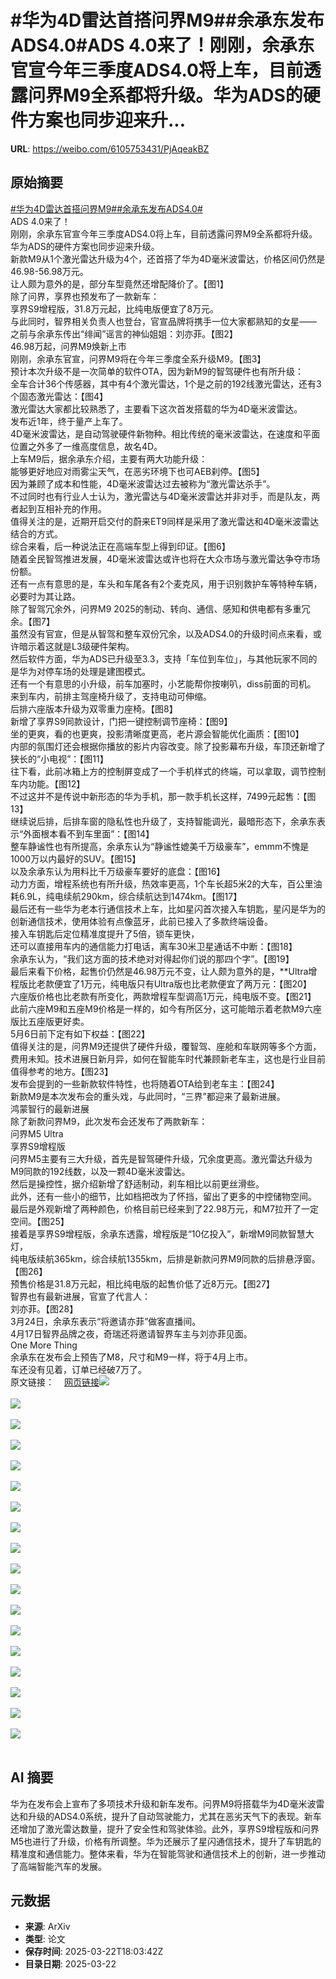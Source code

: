 # #华为4D雷达首搭问界M9##余承东发布ADS4.0#ADS 4.0来了！刚刚，余承东官宣今年三季度ADS4.0将上车，目前透露问界M9全系都将升级。华为ADS的硬件方案也同步迎来升...

**URL**: https://weibo.com/6105753431/PjAqeakBZ

## 原始摘要

<a href="https://m.weibo.cn/search?containerid=231522type%3D1%26t%3D10%26q%3D%23%E5%8D%8E%E4%B8%BA4D%E9%9B%B7%E8%BE%BE%E9%A6%96%E6%90%AD%E9%97%AE%E7%95%8CM9%23&amp;extparam=%23%E5%8D%8E%E4%B8%BA4D%E9%9B%B7%E8%BE%BE%E9%A6%96%E6%90%AD%E9%97%AE%E7%95%8CM9%23" data-hide=""><span class="surl-text">#华为4D雷达首搭问界M9#</span></a><a href="https://m.weibo.cn/search?containerid=231522type%3D1%26t%3D10%26q%3D%23%E4%BD%99%E6%89%BF%E4%B8%9C%E5%8F%91%E5%B8%83ADS4.0%23&amp;extparam=%23%E4%BD%99%E6%89%BF%E4%B8%9C%E5%8F%91%E5%B8%83ADS4.0%23" data-hide=""><span class="surl-text">#余承东发布ADS4.0#</span></a><br>ADS 4.0来了！<br>刚刚，余承东官宣今年三季度ADS4.0将上车，目前透露问界M9全系都将升级。<br>华为ADS的硬件方案也同步迎来升级。<br>新款M9从1个激光雷达升级为4个，还首搭了华为4D毫米波雷达，价格区间仍然是46.98-56.98万元。<br>让人颇为意外的是，部分车型竟然还增配降价了。【图1】<br>除了问界，享界也预发布了一款新车：<br>享界S9增程版，31.8万元起，比纯电版便宜了8万元。<br>与此同时，智界相关负责人也登台，官宣品牌将携手一位大家都熟知的女星——<br>之前与余承东传出“绯闻”谣言的神仙姐姐：刘亦菲。【图2】<br>46.98万起，问界M9焕新上市<br>刚刚，余承东官宣，问界M9将在今年三季度全系升级M9。【图3】<br>预计本次升级不是一次简单的软件OTA，因为新M9的智驾硬件也有所升级：<br>全车合计36个传感器，其中有4个激光雷达，1个是之前的192线激光雷达，还有3个固态激光雷达：【图4】<br>激光雷达大家都比较熟悉了，主要看下这次首发搭载的华为4D毫米波雷达。<br>发布近1年，终于量产上车了。<br>4D毫米波雷达，是自动驾驶硬件新物种。相比传统的毫米波雷达，在速度和平面位置之外多了一维高度信息，故名4D。<br>上车M9后，据余承东介绍，主要有两大功能升级：<br>能够更好地应对雨雾尘天气，在恶劣环境下也可AEB刹停。【图5】<br>因为兼顾了成本和性能，4D毫米波雷达过去被称为“激光雷达杀手”。<br>不过同时也有行业人士认为，激光雷达与4D毫米波雷达并非对手，而是队友，两者起到互相补充的作用。<br>值得关注的是，近期开启交付的蔚来ET9同样是采用了激光雷达和4D毫米波雷达结合的方式。<br>综合来看，后一种说法正在高端车型上得到印证。【图6】<br>随着全民智驾推进发展，4D毫米波雷达或许也将在大众市场与激光雷达争夺市场份额。<br>还有一点有意思的是，车头和车尾各有2个麦克风，用于识别救护车等特种车辆，必要时为其让路。<br>除了智驾冗余外，问界M9 2025的制动、转向、通信、感知和供电都有多重冗余。【图7】<br>虽然没有官宣，但是从智驾和整车双份冗余，以及ADS4.0的升级时间点来看，或许暗示着这就是L3级硬件架构。<br>然后软件方面，华为ADS已升级至3.3，支持「车位到车位」，与其他玩家不同的是华为对停车场的处理是建图模式。<br>还有一个有意思的小升级，前车加塞时，小艺能帮你按喇叭，diss前面的司机。<br>来到车内，前排主驾座椅升级了，支持电动可伸缩。<br>后排六座版本升级为双零重力座椅。【图8】<br>新增了享界S9同款设计，门把一键控制调节座椅：【图9】<br>坐的更爽，看的也更爽，投影清晰度更高，老片源会智能优化画质：【图10】<br>内部的氛围灯还会根据你播放的影片内容改变。除了投影幕布升级，车顶还新增了狭长的“小电视”：【图11】<br>往下看，此前冰箱上方的控制屏变成了一个手机样式的终端，可以拿取，调节控制车内功能。【图12】<br>不过这并不是传说中新形态的华为手机，那一款手机长这样，7499元起售：【图13】<br>继续说后排，后排车窗的隐私性也升级了，支持智能调光，最暗形态下，余承东表示“外面根本看不到车里面”：【图14】<br>整车静谧性也有所提高，余承东认为“静谧性媲美千万级豪车”，emmm不愧是1000万以内最好的SUV。【图15】<br>以及余承东认为用料比千万级豪车要好的底盘：【图16】<br>动力方面，增程系统也有所升级，热效率更高，1个车长超5米2的大车，百公里油耗6.9L，纯电续航290km，综合续航达到1474km。【图17】<br>最后还有一些华为老本行通信技术上车，比如星闪首次接入车钥匙，星闪是华为的创新通信技术，使用体验有点像蓝牙，此前已接入了多款终端设备。<br>接入车钥匙后定位精准度提升了5倍，锁车更快，<br>还可以直接用车内的通信能力打电话，离车30米卫星通话不中断：【图18】<br>余承东认为，“我们这方面的技术绝对对得起你们说的那四个字”。【图19】<br>最后来看下价格，起售价仍然是46.98万元不变，让人颇为意外的是，**Ultra增程版比老款便宜了1万元，纯电版只有Ultra版也比老款便宜了两万元：【图20】<br>六座版价格也比老款有所变化，两款增程车型调高1万元，纯电版不变。【图21】<br>此前六座M9和五座M9价格是一样的，如今有所区分，这可能暗示着老款M9六座版比五座版更好卖。<br>5月6日前下定有如下权益：【图22】<br>值得关注的是，问界M9还提供了硬件升级，覆智驾、座舱和车联网等多个方面，费用未知。技术进展日新月异，如何在智能车时代兼顾新老车主，这也是行业目前值得参考的地方。【图23】<br>发布会提到的一些新款软件特性，也将随着OTA给到老车主：【图24】<br>新款M9是本次发布会的重头戏，与此同时，“三界”都迎来了最新进展。<br>鸿蒙智行的最新进展<br>除了新款问界M9，此次发布会还发布了两款新车：<br>问界M5 Ultra<br>享界S9增程版<br>问界M5主要有三大升级，首先是智驾硬件升级，冗余度更高。激光雷达升级为M9同款的192线数，以及一颗4D毫米波雷达。<br>然后是操控性，据介绍新增了舒适制动，刹车相比以前更丝滑些。<br>此外，还有一些小的细节，比如档把改为了怀挡，留出了更多的中控储物空间。<br>最后是外观新增了两种颜色，价格目前已经来到了22.98万元，和M7拉开了一定空间。【图25】<br>接着是享界S9增程版，余承东透露，增程版是“10亿投入”，新增M9同款智慧大灯，<br>纯电版续航365km，综合续航1355km，后排是新款问界M9同款的后排悬浮窗。【图26】<br>预售价格是31.8万元起，相比纯电版的起售价低了近8万元。【图27】<br>智界也有最新进展，官宣了代言人：<br>刘亦菲。【图28】<br>3月24日，余承东表示“将邀请亦菲”做客直播间。<br>4月17日智界品牌之夜，奇瑞还将邀请智界车主与刘亦菲见面。<br>One More Thing<br>余承东在发布会上预告了M8，尺寸和M9一样，将于4月上市。<br>车还没有见着，订单已经破7万了。<br>原文链接：<a href="https://weibo.cn/sinaurl?u=https%3A%2F%2Fmp.weixin.qq.com%2Fs%2FlT1nJFBWrxRlmF-2ypIQdw" data-hide=""><span class="url-icon"><img style="width: 1rem;height: 1rem" src="https://h5.sinaimg.cn/upload/2015/09/25/3/timeline_card_small_web_default.png" referrerpolicy="no-referrer"></span><span class="surl-text">网页链接</span></a><img style="" src="https://tvax1.sinaimg.cn/large/006Fd7o3gy1hzopc66ciyj30zi0k04d5.jpg" referrerpolicy="no-referrer"><br><br><img style="" src="https://tvax4.sinaimg.cn/large/006Fd7o3gy1hzopc7ajjaj30vr0k043o.jpg" referrerpolicy="no-referrer"><br><br><img style="" src="https://tvax2.sinaimg.cn/large/006Fd7o3gy1hzopc76jsuj30wx0k0k5d.jpg" referrerpolicy="no-referrer"><br><br><img style="" src="https://tvax3.sinaimg.cn/large/006Fd7o3gy1hzopc7hj1qj30zk0hhk7l.jpg" referrerpolicy="no-referrer"><br><br><img style="" src="https://tvax1.sinaimg.cn/large/006Fd7o3gy1hzopc6o1p0j30zk0fdqaq.jpg" referrerpolicy="no-referrer"><br><br><img style="" src="https://tvax2.sinaimg.cn/large/006Fd7o3gy1hzopc68qwej30pl0k078n.jpg" referrerpolicy="no-referrer"><br><br><img style="" src="https://tvax3.sinaimg.cn/large/006Fd7o3gy1hzopc6syi3j30zk0fjq9m.jpg" referrerpolicy="no-referrer"><br><br><img style="" src="https://tvax2.sinaimg.cn/large/006Fd7o3gy1hzopc3l5hkj30zk0aywle.jpg" referrerpolicy="no-referrer"><br><br><img style="" src="https://tvax4.sinaimg.cn/large/006Fd7o3gy1hzopc7igpij30qs0k079d.jpg" referrerpolicy="no-referrer"><br><br><img style="" src="https://tvax4.sinaimg.cn/large/006Fd7o3gy1hzopc6b1ibj30zk0e8woz.jpg" referrerpolicy="no-referrer"><br><br><img style="" src="https://tvax3.sinaimg.cn/large/006Fd7o3gy1hzopc3r4rwj30zk0b17bo.jpg" referrerpolicy="no-referrer"><br><br><img style="" src="https://tvax1.sinaimg.cn/large/006Fd7o3gy1hzopc7ka1wj30zk0hh140.jpg" referrerpolicy="no-referrer"><br><br><img style="" src="https://tvax3.sinaimg.cn/large/006Fd7o3gy1hzopc3o1hoj30qo0k07by.jpg" referrerpolicy="no-referrer"><br><br><img style="" src="https://tvax1.sinaimg.cn/large/006Fd7o3gy1hzopc5zl04j30o30k00y5.jpg" referrerpolicy="no-referrer"><br><br><img style="" src="https://tvax1.sinaimg.cn/large/006Fd7o3gy1hzopc737fkj30sc0k010g.jpg" referrerpolicy="no-referrer"><br><br><img style="" src="https://tvax1.sinaimg.cn/large/006Fd7o3gy1hzopc6x95mj30zk0fjwp8.jpg" referrerpolicy="no-referrer"><br><br><img style="" src="https://tvax4.sinaimg.cn/large/006Fd7o3gy1hzopc77oy1j30zk0eqais.jpg" referrerpolicy="no-referrer"><br><br><img style="" src="https://tvax1.sinaimg.cn/large/006Fd7o3gy1hzopc3tbg2j30zk0bhtk5.jpg" referrerpolicy="no-referrer"><br><br>

## AI 摘要

华为在发布会上宣布了多项技术升级和新车发布。问界M9将搭载华为4D毫米波雷达和升级的ADS4.0系统，提升了自动驾驶能力，尤其在恶劣天气下的表现。新车还增加了激光雷达数量，提升了安全性和驾驶体验。此外，享界S9增程版和问界M5也进行了升级，价格有所调整。华为还展示了星闪通信技术，提升了车钥匙的精准度和通信能力。整体来看，华为在智能驾驶和通信技术上的创新，进一步推动了高端智能汽车的发展。

## 元数据

- **来源**: ArXiv
- **类型**: 论文
- **保存时间**: 2025-03-22T18:03:42Z
- **目录日期**: 2025-03-22
